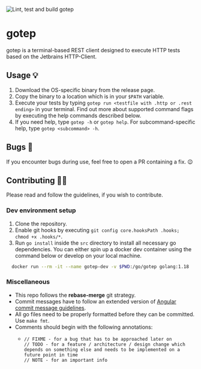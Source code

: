 ![Lint, test and build gotep](https://github.com/mac641/gotep/actions/workflows/main.yml/badge.svg?branch=main)

# gotep
gotep is a terminal-based REST client designed to execute HTTP tests based on the Jetbrains HTTP-Client.

## Usage 💡
1. Download the OS-specific binary from the release page.
2. Copy the binary to a location which is in your `$PATH` variable.
3. Execute your tests by typing `gotep run <testfile with .http or .rest ending>` in your terminal.
  Find out more about supported command flags by executing the help commands described below.
4. If you need help, type `gotep -h` or `gotep help`. For subcommand-specific help, type `gotep <subcommand> -h`.

## Bugs 🐞
If you encounter bugs during use, feel free to open a PR containing a fix. 😉

## Contributing 🧑‍💻
Please read and follow the guidelines, if you wish to contribute.

### Dev environment setup
1. Clone the repository.
2. Enable git hooks by executing `git config core.hooksPath .hooks; chmod +x .hooks/*`.
3. Run `go install` inside the `src` directory to install all necessary go dependencies. You can either spin up a
docker dev container using the command below or develop on your local machine.

```bash
  docker run --rm -it --name gotep-dev -v $PWD:/go/gotep golang:1.18
```

### Miscellaneous
* This repo follows the **rebase-merge** git strategy.
* Commit messages have to follow an extended version of
[Angular commit message guidelines](https://github.com/angular/angular/blob/master/CONTRIBUTING.md#-commit-message-format).
* All go files need to be properly formatted before they can be committed. Use `make fmt`.
* Comments should begin with the following annotations:
  * ```golang
    // FIXME - for a bug that has to be approached later on
    // TODO - for a feature / architecture / design change which depends on something else and needs to be implemented on a future point in time
    // NOTE - for an important info
    ```

